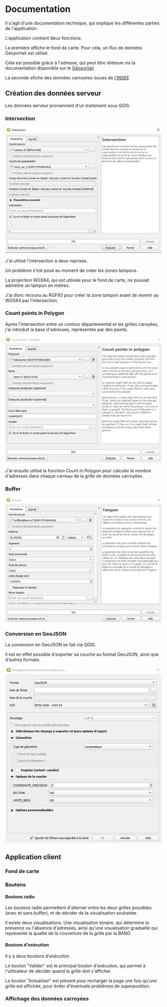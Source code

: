 # Documentation

Il s'agit d'une documentation technique, qui explique les différentes parties de l'application.

L'application contient deux fonctions.

La première affiche le fond de carte. Pour cela, un flux de données Géoportail est utilisé.

Cela est possible grâce à l'adresse, qui peut être obtenue via la documentation disponible sur le [Géoportail](https://geoservices.ign.fr/documentation/services/utilisation-web).

La seconde afiche des données carroyées issues de [l'INSEE](insee.fr)

## Création des données serveur

Les données serveur proviennent d'un traitement sous QGIS.

### Intersection

![Image intersection](Images/Intersection.PNG)

J'ai utilisé l'intersection à deux reprises.

Un problème s'est posé au moment de créer les zones tampons.

La projection WGS84, qui est utilisée pour le fond de carte, ne pouvait admettre un tampon en mètres.

J'ai donc recouru au RGF93 pour créer la zone tampon avant de revenir au WGS84 par l'intersection.

### Count points in Polygon

Après l'intersection entre un contour départemental et les grilles caroyées, j'ai introduit la base d'adresses, représentée par des points.

![Compte](Images/Compte.PNG)

J'ai ensuite utilisé la fonction _Count in Polygon_ pour calculer le nombre d'adresses dans chaque carreau de la grille de données carroyées.

### Buffer

![Tampon](Images/Buffer.PNG)

### Conversion en GeoJSON

La conversion en GeoJSON se fait via QGIS.

Il est en effet possible d'exporter sa couche au format GeoJSON, ainsi que d'autres formats.

![Export](Images/Export.PNG)

## Application client

### Fond de carte

### Boutons

#### Boutons radio

Les boutons radio permettent d'alterner entre les deux grilles possibles (avec et sans buffer), et de décider de la visualisation souhaitée.

Il existe deux visualisations. Une visualisation binaire, qui détermine la présence ou l'absence d'adresses, ainsi qu'une visualisation graduelle qui représente la qualité de la couverture de la grille par la BANO.

#### Boutons d'exécution

Il y a deux boutons d'exécution.

Le bouton "Valider" est le principal bouton d'exécution, qui permet à l'utilisateur de décider quand la grille doit s'afficher.

Le bouton "Actualiser" est présent pour recharger la page une fois qu'une grille est affichée, pour éviter d'éventuels problèmes de superposition.

### Affichage des données carroyées


